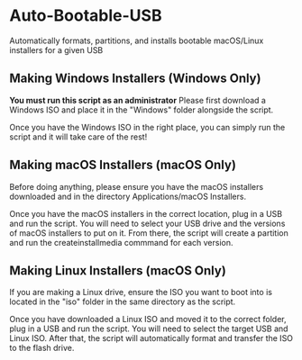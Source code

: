 # Auto-Bootable-USB
Automatically formats, partitions, and installs bootable macOS/Linux installers for a given USB

## Making Windows Installers (Windows Only)
**You must run this script as an administrator**
Please first download a Windows ISO and place it in the "Windows" folder alongside the script. 

Once you have the Windows ISO in the right place, you can simply run the script and it will take care of the rest!

## Making macOS Installers (macOS Only)
Before doing anything, please ensure you have the macOS installers downloaded and in the directory Applications/macOS Installers. 

Once you have the macOS installers in the correct location, plug in a USB and run the script. You will need to select your USB drive and the versions of macOS installers to put on it. From there, the script will create a partition and run the createinstallmedia commmand for each version.

## Making Linux Installers (macOS Only)
If you are making a Linux drive, ensure the ISO you want to boot into is located in the "iso" folder in the same directory as the script.

Once you have downloaded a Linux ISO and moved it to the correct folder, plug in a USB and run the script. You will need to select the target USB and Linux ISO. After that, the script will automatically format and transfer the ISO to the flash drive.
